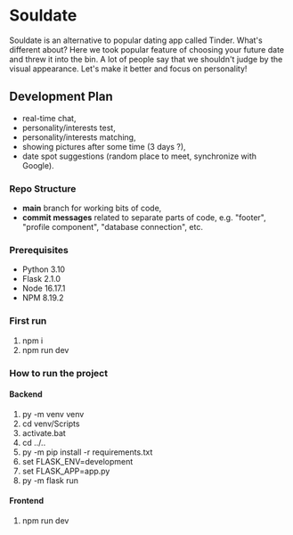 # Souldate

Souldate is an alternative to popular dating app called Tinder. What's different about? Here we took popular feature of choosing your future date and threw it into the bin. A lot of people say that we shouldn't judge by the visual appearance. Let's make it better and focus on personality!

## Development Plan

- real-time chat,
- personality/interests test,
- personality/interests matching,
- showing pictures after some time (3 days ?),
- date spot suggestions (random place to meet, synchronize with Google).

### Repo Structure

- **main** branch for working bits of code,
- **commit messages** related to separate parts of code, e.g. "footer", "profile component", "database connection", etc.

### Prerequisites

- Python 3.10
- Flask 2.1.0
- Node 16.17.1
- NPM 8.19.2

### First run

1. npm i
2. npm run dev

### How to run the project

#### Backend

1. py -m venv venv
2. cd venv/Scripts
3. activate.bat
4. cd ../..
5. py -m pip install -r requirements.txt
6. set FLASK_ENV=development
7. set FLASK_APP=app.py
8. py -m flask run

#### Frontend

1. npm run dev

